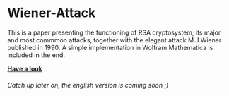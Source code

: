 # Wiener-Attack
This is a paper presenting the functioning of RSA cryptosystem, its major and most commmon attacks, together with the elegant attack M.J.Wiener published in 1990. A simple implementation in Wolfram Mathematica is included in the end.

<b>[Have a look](https://nbviewer.jupyter.org/github/MatteoGio/Wiener-Attack/blob/master/wiener_attack.pdf)</b>

###### Catch up later on, the english version is coming soon ;)
